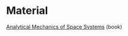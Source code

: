 # Material

[Analytical Mechanics of Space Systems](./Analytical%20Mechanics%20of%20Space%20Systems-e.pdf) (book)
